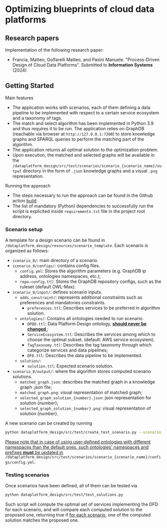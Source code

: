 # Optimizing blueprints of cloud data platforms

## Research papers

Implementation of the following research paper:

- Francia, Matteo, Golfarelli Matteo, and Pasini Manuele. "Process-Driven Design of Cloud Data Platforms". Submitted to **Information Systems** (2024) 

## Getting Started

Main features

- The application works with scenarios, each of them defining a data pipeline to be implemented with respect to a certain service ecosystem and a taxonomy of tags.
- The match and select algorithm has been implemented in Python 3.9 and thus requires it to be run. The application relies on GraphDB (reachable via browser at `http://127.0.0.1:7200`) to store knowledge graphs and SPARQL queries to perform the matching part of the algorithm.
- The application returns all optimal solution to the optimization problem.
- Upon execution, the matched and selected graphs will be available in the `/dataplatform_design/src/test/scenarios/scenario_{scenario_name}/output` directory in the form of `.json` knowledge graphs and a visual `.png` representation.

Running the approach

- The steps necessary to run the approach can be found in the Github action [build](https://github.com/big-unibo/DataPlatformDesign/blob/master/.github/workflows/build.yml)
- The list of mandatory (Python) dependencies to successfully run the script is explicited inside `requirements.txt` file in the project root directory.

### Scenario setup

A template for a design scenario can be found in `/dataplatform_design/resources/scenario_template`. Each scenario is organized as follows:

- `scenario_0/`: main directory of a scenario.
- `scenario_0/configs/`: contains config files.
  - `config.yml`: Stores the algorithm parameters (e.g. GraphDB ip address, ontologies namespaces, etc.);
  - `repo-config.ttl`: Stores the GraphDB repository configs, such as the ruleset (default OWL-Max).
- `scenario_0/input/`: defines scenario inputs.
  - `adds_constraint/`: represents additional constraints such as preferences and mandatories constraints.
    - `preferences.ttl`: Describes services to be preferred in algorithm solution.
  - `ontologies/`: Contains all ontologies needed to run scenario.
    - `DPDO.ttl`: Data Platform Design ontology, <u><b> should never be changed </b></u>;
    - `ServiceEcosystem.ttl`: Describes the services among which to choose the optimal subset. (default: AWS service ecosystem).
    - `TagTaxonomy.ttl`: Describes the tag taxonomy through which categorize services and data pipelines;
    - `DFD.ttl`: Describes the data pipeline to be implemented.
  - `solution/`:
    - `solution.ttl`: Expected scenario solution.
- `scenario_0/output/`: where the algorithm stores computed scenario solutions.
  - `matched_graph.json`: describes the matched graph in a knowledge graph .json file;
  - `matched_graph.png`: visual representation of matched graph;
  - `selected_graph_solution_{number}.json`: json representation for solution {number};
  - `selected_graph_solution_{number}.png`: visual representation of solution {number}.

A new scenario can be created by running

   ```sh
   python dataplatform_design/src/test/create_test_scenario.py --scenario_name {scenario_name}
   ```

<u>Please note that in case of using user-defined ontologies with different namespaces than the default ones, such ontologies' namespaces and prefixes <b>must</b> be updated in </u> `/dataplatform_design/src/test/scenarios/scenario_{scenario_name}/configs/config.yml`.

### Testing scenarios

Once scenarios have been defined, all of them can be tested via

   ```sh
   python dataplatform_design/src/test/test_solutions.py
   ```

Such script will compute the optimal set of services implementing the DFD for each scenario, and will compare each computed solution to the proposed one, returning true if <u>for each scenario</u>, one of the computed solution matches the proposed one.
